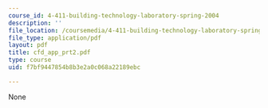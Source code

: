 ```yaml
---
course_id: 4-411-building-technology-laboratory-spring-2004
description: ''
file_location: /coursemedia/4-411-building-technology-laboratory-spring-2004/f7bf9447854b8b3e2a0c068a22189ebc_cfd_app_prt2.pdf
file_type: application/pdf
layout: pdf
title: cfd_app_prt2.pdf
type: course
uid: f7bf9447854b8b3e2a0c068a22189ebc

---
```

None